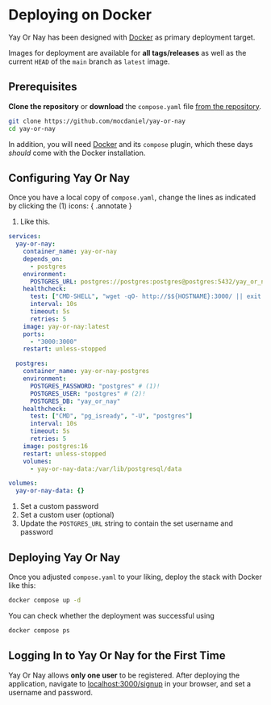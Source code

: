 # Deploying on Docker

Yay Or Nay has been designed with [Docker](https://docker.com) as primary deployment target.

Images for deployment are available for **all tags/releases** as well as the current `HEAD` of the `main`
branch as `latest` image.

## Prerequisites

**Clone the repository** or **download** the `compose.yaml` file [from the repository](https://github.com/mocdaniel/yay-or-nay/blob/main/compose.yaml).

```bash
git clone https://github.com/mocdaniel/yay-or-nay
cd yay-or-nay
```

In addition, you will need [Docker](https://docs.docker.com/engine/install/) and its `compose` plugin, which these days
_should_ come with the Docker installation.

## Configuring Yay Or Nay

Once you have a local copy of `compose.yaml`, change the lines as indicated by clicking the (1) icons:
{ .annotate }

1. Like this.

``` yaml
services:
  yay-or-nay:
    container_name: yay-or-nay
    depends_on:
      - postgres
    environment:
      POSTGRES_URL: postgres://postgres:postgres@postgres:5432/yay_or_nay # (3)!
    healthcheck:
      test: ["CMD-SHELL", "wget -qO- http://$${HOSTNAME}:3000/ || exit 1"]
      interval: 10s
      timeout: 5s
      retries: 5
    image: yay-or-nay:latest
    ports:
      - "3000:3000"
    restart: unless-stopped

  postgres:
    container_name: yay-or-nay-postgres
    environment:
      POSTGRES_PASSWORD: "postgres" # (1)!
      POSTGRES_USER: "postgres" # (2)!
      POSTGRES_DB: "yay_or_nay"
    healthcheck:
      test: ["CMD", "pg_isready", "-U", "postgres"]
      interval: 10s
      timeout: 5s
      retries: 5
    image: postgres:16
    restart: unless-stopped
    volumes:
      - yay-or-nay-data:/var/lib/postgresql/data

volumes:
  yay-or-nay-data: {}
```

1. Set a custom password
2. Set a custom user (optional)
3. Update the `POSTGRES_URL` string to contain the set username and password

## Deploying Yay Or Nay

Once you adjusted `compose.yaml` to your liking, deploy the stack with Docker like this:

```bash { .copy }
docker compose up -d
```

You can check whether the deployment was successful using

```bash { .copy }
docker compose ps
```

## Logging In to Yay Or Nay for the First Time

Yay Or Nay allows **only one user** to be registered. After deploying the application, navigate to [localhost:3000/signup](http://localhost:3000/signup) in your browser, and set a username and password.
